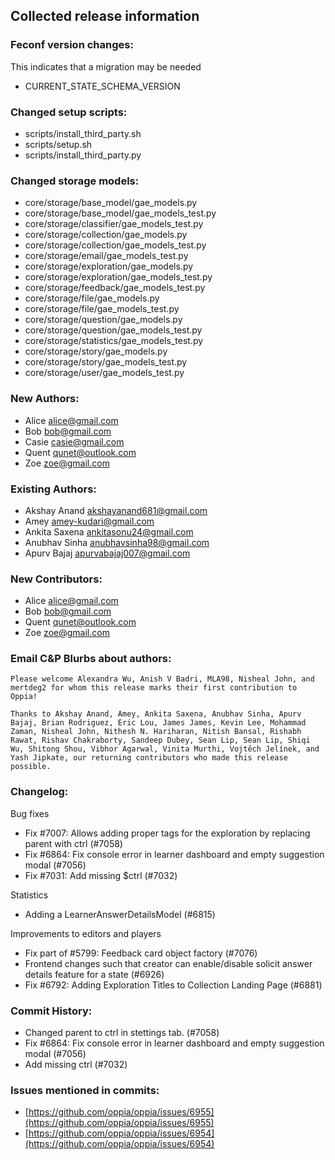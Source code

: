 ## Collected release information

### Feconf version changes:
This indicates that a migration may be needed

* CURRENT_STATE_SCHEMA_VERSION

### Changed setup scripts:
* scripts/install_third_party.sh
* scripts/setup.sh
* scripts/install_third_party.py

### Changed storage models:
* core/storage/base_model/gae_models.py
* core/storage/base_model/gae_models_test.py
* core/storage/classifier/gae_models_test.py
* core/storage/collection/gae_models.py
* core/storage/collection/gae_models_test.py
* core/storage/email/gae_models_test.py
* core/storage/exploration/gae_models.py
* core/storage/exploration/gae_models_test.py
* core/storage/feedback/gae_models_test.py
* core/storage/file/gae_models.py
* core/storage/file/gae_models_test.py
* core/storage/question/gae_models.py
* core/storage/question/gae_models_test.py
* core/storage/statistics/gae_models_test.py
* core/storage/story/gae_models.py
* core/storage/story/gae_models_test.py
* core/storage/user/gae_models_test.py

### New Authors:
* Alice <alice@gmail.com>
* Bob <bob@gmail.com>
* Casie <casie@gmail.com>
* Quent <qunet@outlook.com>
* Zoe <zoe@gmail.com>

### Existing Authors:
* Akshay Anand <akshayanand681@gmail.com>
* Amey <amey-kudari@gmail.com>
* Ankita Saxena <ankitasonu24@gmail.com>
* Anubhav Sinha <anubhavsinha98@gmail.com>
* Apurv Bajaj <apurvabajaj007@gmail.com>

### New Contributors:
* Alice <alice@gmail.com>
* Bob <bob@gmail.com>
* Quent <qunet@outlook.com>
* Zoe <zoe@gmail.com>

### Email C&P Blurbs about authors:
``Please welcome Alexandra Wu, Anish V Badri, MLA98, Nisheal John, and mertdeg2 for whom this release marks their first contribution to Oppia!``

``Thanks to Akshay Anand, Amey, Ankita Saxena, Anubhav Sinha, Apurv Bajaj, Brian Rodriguez, Eric Lou, James James, Kevin Lee, Mohammad Zaman, Nisheal John, Nithesh N. Hariharan, Nitish Bansal, Rishabh Rawat, Rishav Chakraborty, Sandeep Dubey, Sean Lip, Sean Lip, Shiqi Wu, Shitong Shou, Vibhor Agarwal, Vinita Murthi, Vojtěch Jelínek, and Yash Jipkate, our returning contributors who made this release possible.``

### Changelog:
Bug fixes
* Fix #7007: Allows adding proper tags for the exploration by replacing parent with ctrl (#7058)
* Fix #6864: Fix console error in learner dashboard and empty suggestion modal (#7056)
* Fix #7031: Add missing $ctrl (#7032)

Statistics
* Adding a LearnerAnswerDetailsModel (#6815)

Improvements to editors and players
* Fix part of #5799: Feedback card object factory (#7076)
* Frontend changes such that creator can enable/disable solicit answer details feature for a state (#6926)
* Fix #6792: Adding Exploration Titles to Collection Landing Page (#6881)


### Commit History:
* Changed parent to ctrl in stettings tab. (#7058)
* Fix #6864: Fix console error in learner dashboard and empty suggestion modal (#7056)
* Add missing ctrl (#7032)

### Issues mentioned in commits:
* [https://github.com/oppia/oppia/issues/6955](https://github.com/oppia/oppia/issues/6955)
* [https://github.com/oppia/oppia/issues/6954](https://github.com/oppia/oppia/issues/6954)
